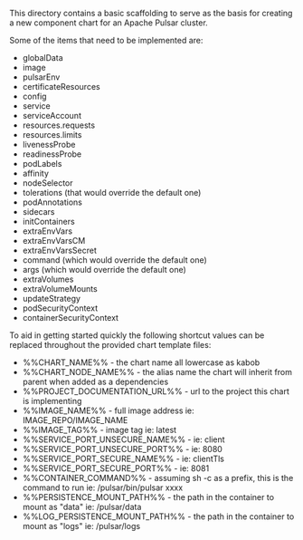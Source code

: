 This directory contains a basic scaffolding to serve as the basis for creating a new component chart for an Apache Pulsar cluster.

Some of the items that need to be implemented are:

* globalData
* image
* pulsarEnv
* certificateResources
* config
* service
* serviceAccount
* resources.requests
* resources.limits
* livenessProbe
* readinessProbe
* podLabels
* affinity
* nodeSelector
* tolerations (that would override the default one)
* podAnnotations
* sidecars
* initContainers
* extraEnvVars
* extraEnvVarsCM
* extraEnvVarsSecret
* command (which would override the default one)
* args (which would override the default one)
* extraVolumes
* extraVolumeMounts
* updateStrategy
* podSecurityContext
* containerSecurityContext

To aid in getting started quickly the following shortcut values can be replaced throughout the provided chart template files:

* %%CHART_NAME%% - the chart name all lowercase as kabob
* %%CHART_NODE_NAME%% - the alias name the chart will inherit from parent when added as a dependencies
* %%PROJECT_DOCUMENTATION_URL%% - url to the project this chart is implementing
* %%IMAGE_NAME%% - full image address ie: IMAGE_REPO/IMAGE_NAME
* %%IMAGE_TAG%% - image tag ie: latest
* %%SERVICE_PORT_UNSECURE_NAME%% - ie: client
* %%SERVICE_PORT_UNSECURE_PORT%% - ie: 8080
* %%SERVICE_PORT_SECURE_NAME%% - ie: clientTls
* %%SERVICE_PORT_SECURE_PORT%% - ie: 8081
* %%CONTAINER_COMMAND%% - assuming sh -c as a prefix, this is the command to run ie: /pulsar/bin/pulsar xxxx
* %%PERSISTENCE_MOUNT_PATH%% - the path in the container to mount as "data" ie: /pulsar/data
* %%LOG_PERSISTENCE_MOUNT_PATH%% - the path in the container to mount as "logs" ie: /pulsar/logs
